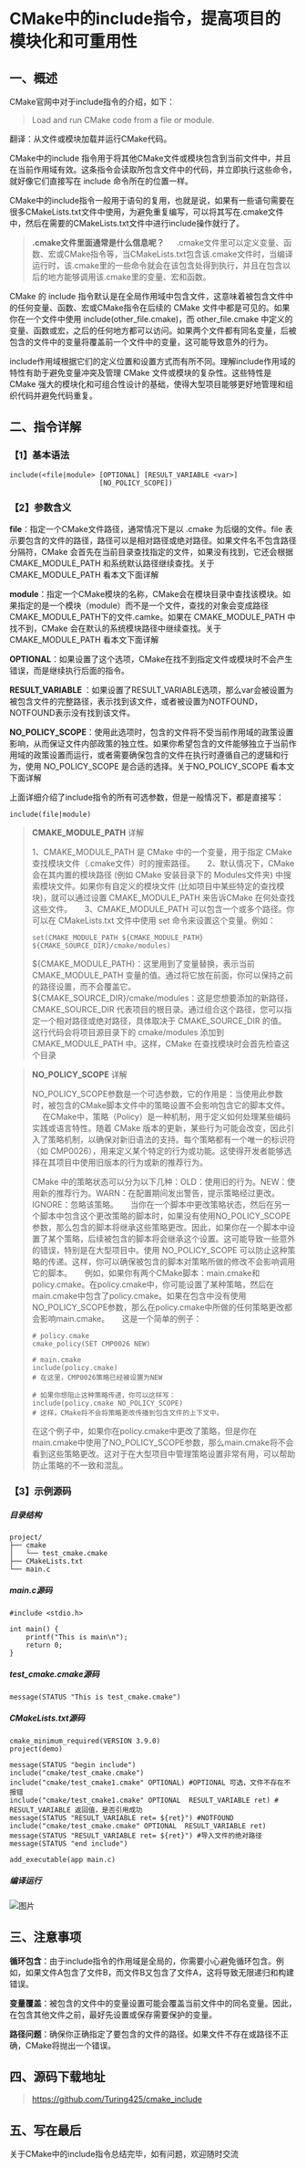 # CMake中的include指令，提高项目的模块化和可重用性

## 一、概述

CMake官网中对于include指令的介绍，如下：

> Load and run CMake code from a file or module.

翻译：从文件或模块加载并运行CMake代码。

CMake中的include 指令用于将其他CMake文件或模块包含到当前文件中，并且在当前作用域有效。这条指令会读取所包含文件中的代码，并立即执行这些命令，就好像它们直接写在 include 命令所在的位置一样。

CMake中的include指令一般用于语句的复用，也就是说，如果有一些语句需要在很多CMakeLists.txt文件中使用，为避免重复编写，可以将其写在.cmake文件中，然后在需要的CMakeLists.txt文件中进行include操作就行了。

> **.cmake文件里面通常是什么信息呢？**
>  
> .cmake文件里可以定义变量、函数、宏或CMake指令等，当CMakeLists.txt包含该.cmake文件时，当编译运行时，该.cmake里的一些命令就会在该包含处得到执行，并且在包含以后的地方能够调用该.cmake里的变量、宏和函数。

CMake 的 include 指令默认是在全局作用域中包含文件，这意味着被包含文件中的任何变量、函数、宏或CMake指令在后续的 CMake 文件中都是可见的。如果你在一个文件中使用 include(other_file.cmake)，而 other_file.cmake 中定义的变量、函数或宏，之后的任何地方都可以访问。如果两个文件都有同名变量，后被包含的文件中的变量将覆盖前一个文件中的变量，这可能导致意外的行为。

include作用域根据它们的定义位置和设置方式而有所不同。理解include作用域的特性有助于避免变量冲突及管理 CMake 文件或模块的复杂性。这些特性是 CMake 强大的模块化和可组合性设计的基础，使得大型项目能够更好地管理和组织代码并避免代码重复。

## 二、指令详解

### 【1】基本语法

```
include(<file|module> [OPTIONAL] [RESULT_VARIABLE <var>]
                      [NO_POLICY_SCOPE])
```

### 【2】参数含义

**file**：指定一个CMake文件路径，通常情况下是以 .cmake 为后缀的文件。file 表示要包含的文件的路径，路径可以是相对路径或绝对路径。如果文件名不包含路径分隔符，CMake 会首先在当前目录查找指定的文件，如果没有找到，它还会根据 CMAKE_MODULE_PATH 和系统默认路径继续查找。关于CMAKE_MODULE_PATH 看本文下面详解

**module**：指定一个CMake模块的名称，CMake会在模块目录中查找该模块。如果指定的是一个模块（module）而不是一个文件，查找的对象会变成路径CMAKE_MODULE_PATH下的文件<modulename>.camke。如果在 CMAKE_MODULE_PATH 中找不到，CMake 会在默认的系统模块路径中继续查找。关于CMAKE_MODULE_PATH 看本文下面详解

**OPTIONAL**：如果设置了这个选项，CMake在找不到指定文件或模块时不会产生错误，而是继续执行后面的指令。

**RESULT_VARIABLE <var>**：如果设置了RESULT_VARIABLE选项，那么var会被设置为被包含文件的完整路径，表示找到该文件，或者被设置为NOTFOUND，NOTFOUND表示没有找到该文件。

**NO_POLICY_SCOPE**：使用此选项时，包含的文件将不受当前作用域的政策设置影响，从而保证文件内部政策的独立性。如果你希望包含的文件能够独立于当前作用域的政策设置而运行，或者需要确保包含的文件在执行时遵循自己的逻辑和行为，使用 NO_POLICY_SCOPE 是合适的选择。关于NO_POLICY_SCOPE 看本文下面详解

上面详细介绍了include指令的所有可选参数，但是一般情况下，都是直接写：

```
include(file|module)
```

> **CMAKE_MODULE_PATH** 详解
>
> 
> 1、CMAKE_MODULE_PATH 是 CMake 中的一个变量，用于指定 CMake 查找模块文件（.cmake文件）时的搜索路径。
>  
> 2、默认情况下，CMake 会在其内置的模块路径 (例如 CMake 安装目录下的 Modules文件夹) 中搜索模块文件。如果你有自定义的模块文件 (比如项目中某些特定的查找模块)，就可以通过设置 CMAKE_MODULE_PATH 来告诉CMake 在何处查找这些文件。
>  
> 3、CMAKE_MODULE_PATH 可以包含一个或多个路径。你可以在 CMakeLists.txt 文件中使用 set 命令来设置这个变量。例如：
>
> ```
> set(CMAKE_MODULE_PATH ${CMAKE_MODULE_PATH} ${CMAKE_SOURCE_DIR}/cmake/modules)
> ```
>
> ${CMAKE_MODULE_PATH}：这里用到了变量替换，表示当前 CMAKE_MODULE_PATH 变量的值。通过将它放在前面，你可以保持之前的路径设置，而不会覆盖它。
>  
> ${CMAKE_SOURCE_DIR}/cmake/modules：这是您想要添加的新路径，CMAKE_SOURCE_DIR 代表项目的根目录。通过组合这个路径，您可以指定一个相对路径或绝对路径，具体取决于 CMAKE_SOURCE_DIR 的值。
>  
> 这行代码会将项目源目录下的 cmake/modules 添加到CMAKE_MODULE_PATH 中。这样，CMake 在查找模块时会首先检查这个目录

> **NO_POLICY_SCOPE** 详解
>
> 
> NO_POLICY_SCOPE参数是一个可选参数，它的作用是：当使用此参数时，被包含的CMake脚本文件中的策略设置不会影响包含它的脚本文件。
>  
> 在CMake中，策略（Policy）是一种机制，用于定义如何处理某些编码实践或语言特性。随着 CMake 版本的更新，某些行为可能会改变，因此引入了策略机制，以确保对新旧语法的支持。每个策略都有一个唯一的标识符（如 CMP0026），用来定义某个特定的行为或功能。这使得开发者能够选择在其项目中使用旧版本的行为或新的推荐行为。
>
> 
> CMake 中的策略状态可以分为以下几种：OLD：使用旧的行为。NEW：使用新的推荐行为。WARN：在配置期间发出警告，提示策略经过更改。IGNORE：忽略该策略。
>  
> 当你在一个脚本中更改策略状态，然后在另一个脚本中包含这个更改策略的脚本时，如果没有使用NO_POLICY_SCOPE参数，那么包含的脚本将继承这些策略更改。因此，如果你在一个脚本中设置了某个策略，后续被包含的脚本将会继承这个设置。这可能导致一些意外的错误，特别是在大型项目中。使用 NO_POLICY_SCOPE 可以防止这种策略的传递。这样，你可以确保被包含的脚本对策略所做的修改不会影响调用它的脚本。
>  
> 例如，如果你有两个CMake脚本：main.cmake和policy.cmake。在policy.cmake中，你可能设置了某种策略，然后在main.cmake中包含了policy.cmake。如果在包含中没有使用NO_POLICY_SCOPE参数，那么在policy.cmake中所做的任何策略更改都会影响main.cmake。
>  
> 这是一个简单的例子：
>
> ```
> # policy.cmake 
> cmake_policy(SET CMP0026 NEW)
> 
> # main.cmake 
> include(policy.cmake)
> # 在这里，CMP0026策略已经被设置为NEW
> 
> # 如果你想阻止这种策略传递，你可以这样写：
> include(policy.cmake NO_POLICY_SCOPE)
> # 这样，CMake将不会将策略更改传播到包含文件的上下文中。
> ```
>
> 在这个例子中，如果你在policy.cmake中更改了策略，但是你在main.cmake中使用了NO_POLICY_SCOPE参数，那么main.cmake将不会看到这些策略更改。这对于在大型项目中管理策略设置非常有用，可以帮助防止策略的不一致和混乱。

### 【3】示例源码

##### 目录结构

```
project/
├── cmake
│   └── test_cmake.cmake
├── CMakeLists.txt
└── main.c
```

##### main.c源码

```
#include <stdio.h>

int main() {
    printf("This is main\n");
    return 0;
}
```

##### test_cmake.cmake源码

```
message(STATUS "This is test_cmake.cmake")
```

##### CMakeLists.txt源码

```
cmake_minimum_required(VERSION 3.9.0)
project(demo)

message(STATUS "begin include")
include("cmake/test_cmake.cmake")
include("cmake/test_cmake1.cmake" OPTIONAL) #OPTIONAL 可选，文件不存在不报错
include("cmake/test_cmake1.cmake" OPTIONAL  RESULT_VARIABLE ret) # RESULT_VARIABLE 返回值，是否引用成功
message(STATUS "RESULT_VARIABLE ret= ${ret}") #NOTFOUND
include("cmake/test_cmake.cmake" OPTIONAL  RESULT_VARIABLE ret)
message(STATUS "RESULT_VARIABLE ret= ${ret}") #导入文件的绝对路径
message(STATUS "end include")

add_executable(app main.c)
```

##### 编译运行

![图片](./assets/640-1752669824872-215.webp)

## 三、注意事项

**循环包含**：由于include指令的作用域是全局的，你需要小心避免循环包含。例如，如果文件A包含了文件B，而文件B又包含了文件A，这将导致无限递归和构建错误。

**变量覆盖**：被包含的文件中的变量设置可能会覆盖当前文件中的同名变量。因此，在包含其他文件之前，最好先设置或保存需要保护的变量。

**路径问题**：确保你正确指定了要包含的文件的路径。如果文件不存在或路径不正确，CMake将抛出一个错误。

## 四、源码下载地址

> https://github.com/Turing425/cmake_include



## 五、写在最后

关于CMake中的include指令总结完毕，如有问题，欢迎随时交流